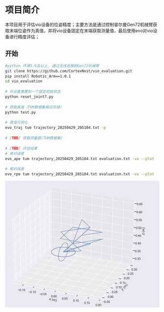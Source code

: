# 项目简介

本项目用于评估vio设备的位姿精度；主要方法是通过控制睿尔曼Gen72机械臂获取末端位姿作为真值，并将vio设备固定在末端获取测量值，最后使用evo对vio设备进行精度评估；

## 开始

```bash
#python 环境3.9及以上, 通过无线连接到Gen72机械臂
git clone https://github.com/CortexNest/vio_evaluation.git
pip install Robotic_Arm==1.0.1
cd vio_evaluation

# 将设备重置到一个固定初始状态
python reset_joint7.py

# 获取真值（TUM数据集格式存储）
python test.py

# 真值可视化
evo_traj tum trajectory_20250429_205104.txt -p

# [TBD] 获取测量值(TUM数据集)

# [TBD] 评估结果
# 绝对误差
evo_ape tum trajectory_20250429_205104.txt evaluation.txt -va --plot

# 相对误差
evo_rpe tum trajectory_20250429_205104.txt evaluation.txt -va --plot
```

![image](gt.png)
